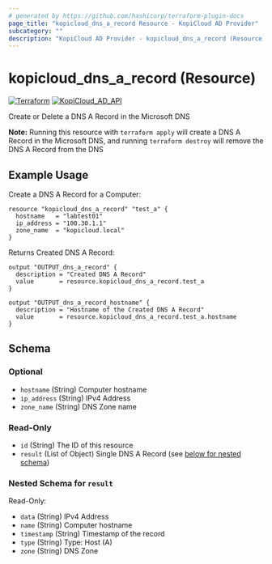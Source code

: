 ```yaml
---
# generated by https://github.com/hashicorp/terraform-plugin-docs
page_title: "kopicloud_dns_a_record Resource - KopiCloud AD Provider"
subcategory: ""
description: "KopiCloud AD Provider - kopicloud_dns_a_record (Resource)"
---
```


# kopicloud_dns_a_record (Resource)
[![Terraform](https://img.shields.io/badge/terraform-v1.3+-blue.svg)](https://www.terraform.io/downloads.html) 
[![KopiCloud_AD_API](https://img.shields.io/badge/kopiCloud_ad-v1.0+-blueviolet.svg)](https://www.kopicloud-ad-api.com)

Create or Delete a DNS A Record in the Microsoft DNS

**Note:** Running this resource with `terraform apply` will create a DNS A Record in the Microsoft DNS, and running `terraform destroy` will remove the DNS A Record from the DNS

## Example Usage

Create a DNS A Record for a Computer:
```
resource "kopicloud_dns_a_record" "test_a" {
  hostname   = "labtest01"
  ip_address = "100.30.1.1"
  zone_name  = "kopicloud.local"
}
```

Returns Created DNS A Record:
```
output "OUTPUT_dns_a_record" {
  description = "Created DNS A Record"
  value       = resource.kopicloud_dns_a_record.test_a
}

output "OUTPUT_dns_a_record_hostname" {
  description = "Hostname of the Created DNS A Record"
  value       = resource.kopicloud_dns_a_record.test_a.hostname
}
```

<!-- schema generated by tfplugindocs -->
## Schema

### Optional

- `hostname` (String) Computer hostname
- `ip_address` (String) IPv4 Address
- `zone_name` (String) DNS Zone name

### Read-Only

- `id` (String) The ID of this resource
- `result` (List of Object) Single DNS A Record (see [below for nested schema](#nestedatt--result))

<a id="nestedatt--result"></a>
### Nested Schema for `result`

Read-Only:

- `data` (String) IPv4 Address
- `name` (String) Computer hostname
- `timestamp` (String) Timestamp of the record
- `type` (String) Type: Host (A)
- `zone` (String) DNS Zone
